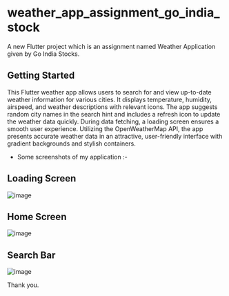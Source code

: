 # weather_app_assignment_go_india_stock

A new Flutter project which is an assignment named Weather Application given by Go India Stocks.

## Getting Started

This Flutter weather app allows users to search for and view up-to-date weather information for various cities. It displays temperature, humidity, airspeed, and weather descriptions with relevant icons. The app suggests random city names in the search hint and includes a refresh icon to update the weather data quickly. During data fetching, a loading screen ensures a smooth user experience. Utilizing the OpenWeatherMap API, the app presents accurate weather data in an attractive, user-friendly interface with gradient backgrounds and stylish containers.

- Some screenshots of my application :-

## Loading Screen

![image](https://github.com/KaminiGairola/weathera_app_assignment_go_india_stock/assets/161557431/99ebeeb8-9338-4782-b5e7-a98e264e061e)

## Home Screen

![image](https://github.com/KaminiGairola/weathera_app_assignment_go_india_stock/assets/161557431/8492433b-8dc1-4dbd-815d-6b41df6e426d)

## Search Bar

![image](https://github.com/KaminiGairola/weathera_app_assignment_go_india_stock/assets/161557431/b9fedd39-0535-4941-a617-47cd64fdb11b)

Thank you.

